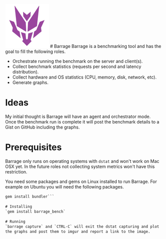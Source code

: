 <img src="barrage.jpg" alt="Barrage" width="140" height="140">
# Barrage
Barrage is a benchmarking tool and has the goal to fill the following roles.

- Orchestrate running the benchmark on the server and client(s).
- Collect benchmark statistics (requests per second and latency distribution).
- Collect hardware and OS statistics (CPU, memory, disk, network, etc).
- Generate graphs.

# Ideas
My initial thought is Barrage will have an agent and orchestrator mode. Once the benchmark run is complete it will post the benchmark details to a Gist on GitHub including the graphs.

# Prerequisites
Barrage only runs on operating systems with `dstat` and won't work on Mac OSX yet. In the future roles not collecting system metrics won't have this restriction.

You need some packages and gems on Linux installed to run Barrage. For example on Ubuntu you will need the following packages.

```sudo apt-get install dstat gnuplot xclip
gem install bundler```

# Installing
`gem install barrage_bench`

# Running
`barrage capture` and `CTRL-C` will exit the dstat capturing and plot the graphs and post them to imgur and report a link to the image. 
